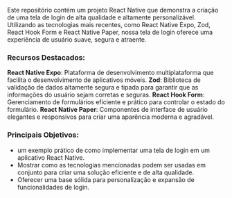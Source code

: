 Este repositório contém um projeto React Native que demonstra a criação de uma tela de login de alta qualidade e altamente personalizável. Utilizando as tecnologias mais recentes, como React Native Expo, Zod, React Hook Form e React Native Paper, nossa tela de login oferece uma experiência de usuário suave, segura e atraente.

### Recursos Destacados:

**React Native Expo**: Plataforma de desenvolvimento multiplataforma que facilita o desenvolvimento de aplicativos móveis.
**Zod**: Biblioteca de validação de dados altamente segura e tipada para garantir que as informações do usuário sejam corretas e seguras.
**React Hook Form**: Gerenciamento de formulários eficiente e prático para controlar o estado do formulário.
**React Native Paper**: Componentes de interface de usuário elegantes e responsivos para criar uma aparência moderna e agradável.

### Principais Objetivos:

- um exemplo prático de como implementar uma tela de login em um aplicativo React Native.
- Mostrar como as tecnologias mencionadas podem ser usadas em conjunto para criar uma solução eficiente e de alta qualidade.
- Oferecer uma base sólida para personalização e expansão de funcionalidades de login.
